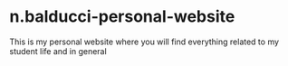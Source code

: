 # n.balducci-personal-website
This is my personal website where you will find everything related to my student life and in general
